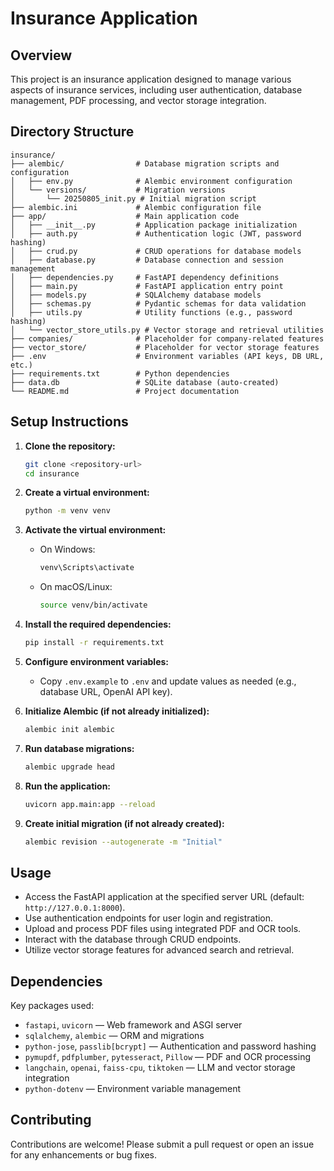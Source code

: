 # Insurance Application

## Overview
This project is an insurance application designed to manage various aspects of insurance services, including user authentication, database management, PDF processing, and vector storage integration.

## Directory Structure
```
insurance/
├── alembic/                # Database migration scripts and configuration
│   ├── env.py              # Alembic environment configuration
│   └── versions/           # Migration versions
│       └── 20250805_init.py # Initial migration script
├── alembic.ini             # Alembic configuration file
├── app/                    # Main application code
│   ├── __init__.py         # Application package initialization
│   ├── auth.py             # Authentication logic (JWT, password hashing)
│   ├── crud.py             # CRUD operations for database models
│   ├── database.py         # Database connection and session management
│   ├── dependencies.py     # FastAPI dependency definitions
│   ├── main.py             # FastAPI application entry point
│   ├── models.py           # SQLAlchemy database models
│   ├── schemas.py          # Pydantic schemas for data validation
│   ├── utils.py            # Utility functions (e.g., password hashing)
│   └── vector_store_utils.py # Vector storage and retrieval utilities
├── companies/              # Placeholder for company-related features
├── vector_store/           # Placeholder for vector storage features
├── .env                    # Environment variables (API keys, DB URL, etc.)
├── requirements.txt        # Python dependencies
├── data.db                 # SQLite database (auto-created)
└── README.md               # Project documentation
```

## Setup Instructions

1. **Clone the repository:**
   ```sh
   git clone <repository-url>
   cd insurance
   ```

2. **Create a virtual environment:**
   ```sh
   python -m venv venv
   ```

3. **Activate the virtual environment:**
   - On Windows:
     ```sh
     venv\Scripts\activate
     ```
   - On macOS/Linux:
     ```sh
     source venv/bin/activate
     ```

4. **Install the required dependencies:**
   ```sh
   pip install -r requirements.txt
   ```

5. **Configure environment variables:**
   - Copy `.env.example` to `.env` and update values as needed (e.g., database URL, OpenAI API key).

6. **Initialize Alembic (if not already initialized):**
   ```sh
   alembic init alembic
   ```

7. **Run database migrations:**
   ```sh
   alembic upgrade head
   ```

8. **Run the application:**
   ```sh
   uvicorn app.main:app --reload
   ```
   
9. **Create initial migration (if not already created):**
   ```sh
   alembic revision --autogenerate -m "Initial"
   ```

## Usage

- Access the FastAPI application at the specified server URL (default: `http://127.0.0.1:8000`).
- Use authentication endpoints for user login and registration.
- Upload and process PDF files using integrated PDF and OCR tools.
- Interact with the database through CRUD endpoints.
- Utilize vector storage features for advanced search and retrieval.

## Dependencies

Key packages used:
- `fastapi`, `uvicorn` — Web framework and ASGI server
- `sqlalchemy`, `alembic` — ORM and migrations
- `python-jose`, `passlib[bcrypt]` — Authentication and password hashing
- `pymupdf`, `pdfplumber`, `pytesseract`, `Pillow` — PDF and OCR processing
- `langchain`, `openai`, `faiss-cpu`, `tiktoken` — LLM and vector storage integration
- `python-dotenv` — Environment variable management

## Contributing

Contributions are welcome! Please submit a pull request or open an issue for any enhancements or bug fixes.